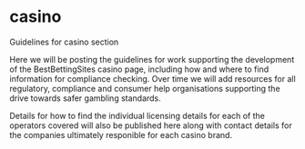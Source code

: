 # casino
Guidelines for casino section

Here we will be posting the guidelines for work supporting the development of the BestBettingSites casino page, including how and where to find information for compliance checking. Over time we will add resources for all regulatory, compliance and consumer help organisations supporting the drive towards safer gambling standards.

Details for how to find the individual licensing details for each of the operators covered will also be published here along with contact details for the companies ultimately responible for each casino brand.

